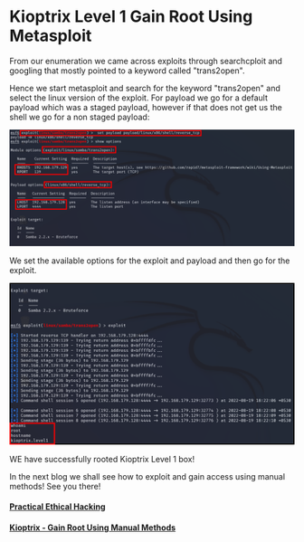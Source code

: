 # Kioptrix Level 1 Gain Root Using Metasploit


From our enumeration we came across exploits through searchcploit and googling that mostly pointed to a keyword called "trans2open".

Hence we start metasploit and search for the keyword "trans2open" and select the linux version of the exploit. For payload we go for a default payload which was a staged payload, however if that does not get us the shell we go for a non staged payload:


![Image](https://github.com/vandanarach/TCM-Courses/raw/main/docs/PracticalEthicalHacking/images/14.png)


We set the available options for the exploit and payload and then go for the exploit.


![Image](https://github.com/vandanarach/TCM-Courses/raw/main/docs/PracticalEthicalHacking/images/15.png)


WE have successfully rooted Kioptrix Level 1 box!


In the next blog we shall see how to exploit and gain access using manual methods! See you there!




#### <i class="fa-solid fa-circle-arrow-left"></i> [Practical Ethical Hacking](https://vandanarach.github.io/TCM-Courses/PracticalEthicalHacking/KioptrixLevel1_ScanningNEnum.html)
#### <i class="fa-solid fa-circle-arrow-right"></i> [Kioptrix - Gain Root Using Manual Methods](https://vandanarach.github.io/TCM-Courses/PracticalEthicalHacking/KioptrixGainRootManual.html)


